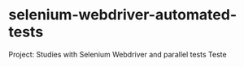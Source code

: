 # selenium-webdriver-automated-tests
Project: Studies with Selenium Webdriver and parallel tests
Teste
